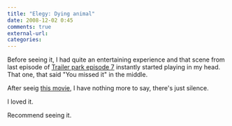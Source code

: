 ```yaml
---
title: "Elegy: Dying animal"
date: 2008-12-02 0:45
comments: true
external-url:
categories:
---
```

Before seeing it, I had quite an entertaining experience and that scene from last episode of [Trailer park episode 7][1] instantly started playing in my head. That one, that said "You missed it" in the middle.  
  
After seeig [this movie][2], I have nothing more to say, there's just silence.  
  
I loved it.  
  
Recommend seeing it.

  [1]: http://www.youtube.com/watch?v=2PDEj2Bj1Gk
  [2]: http://www.imdb.com/title/tt0974554/
